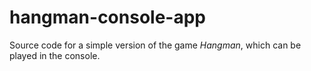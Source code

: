 # hangman-console-app

Source code for a simple version of the game _Hangman_, which can be played in the console.